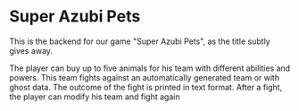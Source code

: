 # Super Azubi Pets

This is the backend for our game "Super Azubi Pets", as the title subtly gives away.

The player can buy up to five animals for his team with different abilities and powers. This team fights against an automatically generated team or with ghost data. The outcome of the fight is printed in text format. After a fight, the player can modify his team and fight again